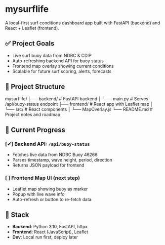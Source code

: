 # mysurflife

A local-first surf conditions dashboard app built with FastAPI (backend) and React + Leaflet (frontend).

## ✅ Project Goals
- Live surf buoy data from NDBC & CDIP
- Auto-refreshing backend API for buoy status
- Frontend map overlay showing current conditions
- Scalable for future surf scoring, alerts, forecasts

## 📁 Project Structure
mysurflife/
├── backend/           # FastAPI backend
│   └── main.py        # Serves /api/buoy-status endpoint
├── frontend/          # React app with Leaflet map
│   └── src/           # React components
│       └── MapOverlay.js
└── README.md          # Project notes and roadmap

## 🔁 Current Progress
### [✔] Backend API: `/api/buoy-status`
- Fetches live data from NDBC Buoy 46266
- Parses timestamp, wave height, period, direction
- Returns JSON payload for frontend

### [ ] Frontend Map UI (next step)
- Leaflet map showing buoy as marker
- Popup with live wave info
- Auto-refresh or button to re-fetch data

## 🧱 Stack
- **Backend**: Python 3.10, FastAPI, httpx
- **Frontend**: React (JavaScript), Leaflet
- **Dev**: Local run first, deploy later

